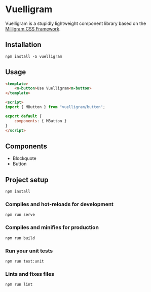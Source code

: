 # Vuelligram

Vuelligram is a stupidly lightweight component library based on the [Milligram CSS Framework](https://milligram.io/).

## Installation

```
npm install -S vuelligram
```

## Usage

```html
<template>
	<m-button>Use Vuelligram<m-button>
</template>

<script>
import { MButton } from "vuelligram/button";

export default {
	components: { MButton }
}
</script>
```

## Components

- Blockquote
- Button

## Project setup
```
npm install
```

### Compiles and hot-reloads for development

```
npm run serve
```

### Compiles and minifies for production

```
npm run build
```

### Run your unit tests

```
npm run test:unit
```

### Lints and fixes files

```
npm run lint
```
